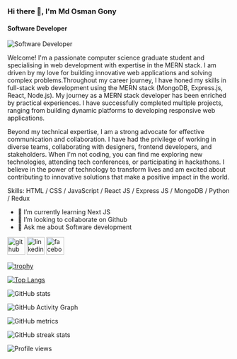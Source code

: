 ### Hi there 👋, I'm Md Osman Gony
#### Software Developer
![Software Developer](https://arturssmirnovs.github.io/github-profile-readme-generator/images/banner.png)

Welcome! I'm a passionate computer science graduate student and specialising in web development with expertise in the MERN stack. I am driven by my love for building innovative web applications and solving complex problems.Throughout my career journey, I have honed my skills in full-stack web development using the MERN stack (MongoDB, Express.js, React, Node.js). My journey as a MERN stack developer has been enriched by practical experiences. I have successfully completed multiple projects, ranging from building dynamic platforms to developing responsive web applications. 


Beyond my technical expertise, I am a strong advocate for effective communication and collaboration. I have had the privilege of working in diverse teams, collaborating with designers, frontend developers, and stakeholders. When I'm not coding, you can find me exploring new technologies, attending tech conferences, or participating in hackathons. I believe in the power of technology to transform lives and am excited about contributing to innovative solutions that make a positive impact in the world.


Skills: HTML / CSS / JavaScript / React JS / Express JS / MongoDB / Python / Redux

- 🌱 I’m currently learning Next JS 
- 👯 I’m looking to collaborate on Github 
- 💬 Ask me about Software development 


[<img src='https://cdn.jsdelivr.net/npm/simple-icons@3.0.1/icons/github.svg' alt='github' height='40'>](https://github.com/https://github.com/osmangony01)  [<img src='https://cdn.jsdelivr.net/npm/simple-icons@3.0.1/icons/linkedin.svg' alt='linkedin' height='40'>](https://www.linkedin.com/in/https://www.linkedin.com/in/mdosmangony//)  [<img src='https://cdn.jsdelivr.net/npm/simple-icons@3.0.1/icons/facebook.svg' alt='facebook' height='40'>](https://www.facebook.com/https://web.facebook.com/md.osman.gony2)  

[![trophy](https://github-profile-trophy.vercel.app/?username=https://github.com/osmangony01)](https://github.com/ryo-ma/github-profile-trophy)

[![Top Langs](https://github-readme-stats.vercel.app/api/top-langs/?username=https://github.com/osmangony01)](https://github.com/anuraghazra/github-readme-stats)

![GitHub stats](https://github-readme-stats.vercel.app/api?username=https://github.com/osmangony01&show_icons=true&count_private=true)  

![GitHub Activity Graph](https://activity-graph.herokuapp.com/graph?username=https://github.com/osmangony01)  

![GitHub metrics](https://metrics.lecoq.io/https://github.com/osmangony01)  

![GitHub streak stats](https://streak-stats.demolab.com/?user=https://github.com/osmangony01)  

![Profile views](https://gpvc.arturio.dev/https://github.com/osmangony01)  
